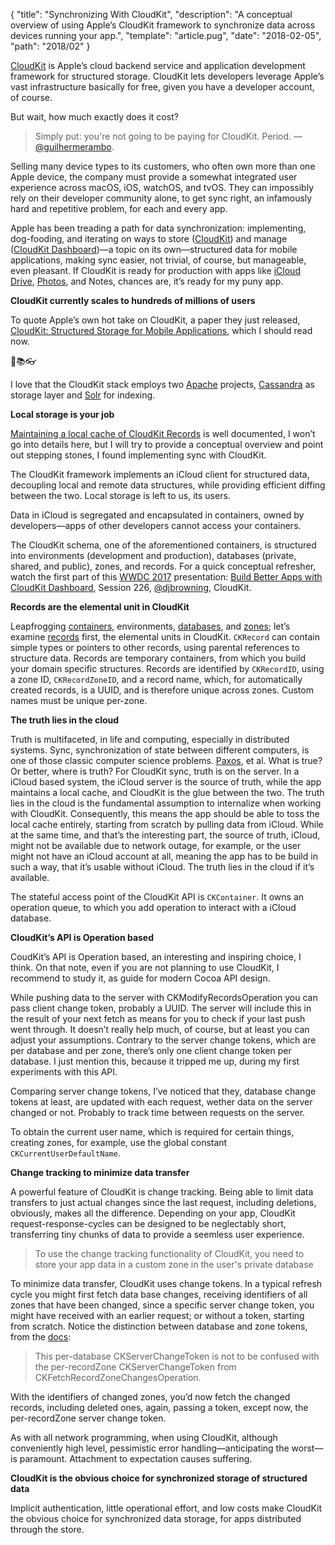 {
  "title": "Synchronizing With CloudKit",
  "description": "A conceptual overview of using Apple’s CloudKit framework to synchronize data across devices running your app.",
  "template": "article.pug",
  "date": "2018-02-05",
  "path": "2018/02"
}

[CloudKit](https://developer.apple.com/icloud/cloudkit/) is Apple’s cloud backend service and application development framework for structured storage. CloudKit lets developers leverage Apple’s vast infrastructure basically for free, given you have a developer account, of course.

But wait, how much exactly does it cost?

> Simply put: you're not going to be paying for CloudKit. Period.
—[@guilhermerambo](https://medium.com/@guilhermerambo/synchronizing-data-with-cloudkit-94c6246a3fda).

Selling many device types to its customers, who often own more than one Apple device, the company must provide a somewhat integrated user experience across macOS, iOS, watchOS, and tvOS. They can impossibly rely on their developer community alone, to get sync right, an infamously hard and repetitive problem, for each and every app.

Apple has been treading a path for data synchronization: implementing, dog-fooding, and iterating on ways to store ([CloudKit](https://developer.apple.com/documentation/cloudkit)) and manage ([CloudKit Dashboard](https://developer.apple.com/library/content/documentation/DataManagement/Conceptual/CloudKitQuickStart/EditingSchemesUsingCloudKitDashboard/EditingSchemesUsingCloudKitDashboard.html))—a topic on its own—structured data for mobile applications, making sync easier, not trivial, of course, but manageable, even pleasant. If CloudKit is ready for production with apps like [iCloud Drive](https://www.apple.com/lae/icloud/icloud-drive/), [Photos](https://www.apple.com/ios/photos/), and Notes, chances are, it’s ready for my puny app.

**CloudKit currently scales to hundreds of millions of users**

To quote Apple’s own hot take on CloudKit, a paper they just released, [CloudKit: Structured Storage for Mobile Applications](http://www.vldb.org/pvldb/vol11/p540-shraer.pdf), which I should read now.

📖📚👓

I love that the CloudKit stack employs two [Apache](http://apache.org/) projects, [Cassandra](http://cassandra.apache.org/) as storage layer and [Solr](http://lucene.apache.org/solr/) for indexing.

**Local storage is your job**

[Maintaining a local cache of CloudKit Records](https://developer.apple.com/library/content/documentation/DataManagement/Conceptual/CloudKitQuickStart/MaintainingaLocalCacheofCloudKitRecords/MaintainingaLocalCacheofCloudKitRecords.html#//apple_ref/doc/uid/TP40014987-CH12-SW1) is well documented, I won’t go into details here, but I will try to provide a conceptual overview and point out stepping stones, I found implementing sync with CloudKit.

The CloudKit framework implements an iCloud client for structured data, decoupling local and remote data structures, while providing efficient diffing between the two. Local storage is left to us, its users.

Data in iCloud is segregated and encapsulated in containers, owned by developers—apps of other developers cannot access your containers.

The CloudKit schema, one of the aforementioned containers, is structured into environments (development and production), databases (private, shared, and public), zones, and records. For a quick conceptual refresher, watch the first part of this [WWDC 2017](https://developer.apple.com/videos/wwdc2017/) presentation: [Build Better Apps with CloudKit Dashboard](https://developer.apple.com/videos/play/wwdc2017/226/), Session 226, [@djbrowning](https://twitter.com/djbrowning), CloudKit.

**Records are the elemental unit in CloudKit**

Leapfrogging [containers](https://developer.apple.com/documentation/cloudkit/ckcontainer), environments, [databases](https://developer.apple.com/documentation/cloudkit/ckdatabase), and [zones](https://developer.apple.com/documentation/cloudkit/ckrecordzone); let’s examine [records](https://developer.apple.com/documentation/cloudkit/ckrecord) first, the elemental units in CloudKit. `CKRecord` can contain simple types or pointers to other records, using parental references to structure data. Records are temporary containers, from which you build your domain specific structures. Records are identified by `CKRecordID`, using a zone ID, `CKRecordZoneID`, and a record name, which, for automatically created records, is a UUID, and is therefore unique across zones. Custom names must be unique per-zone.

**The truth lies in the cloud**

Truth is multifaceted, in life and computing, especially in distributed systems. Sync, synchronization of state between different computers, is one of those classic computer science problems. [Paxos](https://lamport.azurewebsites.net/pubs/lamport-paxos.pdf), et al. What is true? Or better, where is truth? For CloudKit sync, truth is on the server. In a iCloud based system, the iCloud server is the source of truth, while the app maintains a local cache, and CloudKit is the glue between the two. The truth lies in the cloud is the fundamental assumption to internalize when working with CloudKit. Consequently, this means the app should be able to toss the local cache entirely, starting from scratch by pulling data from iCloud. While at the same time, and that’s the interesting part, the source of truth, iCloud, might not be available due to network outage, for example, or the user might not have an iCloud account at all, meaning the app has to be build in such a way, that it’s usable without iCloud. The truth lies in the cloud if it’s available.

The stateful access point of the CloudKit API is `CKContainer`. It owns an operation queue, to which you add operation to interact with a iCloud database.

**CloudKit’s API is Operation based**

CoudKit’s API is Operation based, an interesting and inspiring choice, I think. On that note, even if you are not planning to use CloudKit, I recommend to study it, as guide for modern Cocoa API design.

While pushing data to the server with CKModifyRecordsOperation you can pass client change token, probably a UUID. The server will include this in the result of your next fetch as means for you to check if your last push went through. It doesn’t really help much, of course, but at least you can adjust your assumptions. Contrary to the server change tokens, which are per database and per zone, there’s only one client change token per database. I just mention this, because it tripped me up, during my first experiments with this API.

Comparing server change tokens, I’ve noticed that they, database change tokens at least, are updated with each request, wether data on the server changed or not. Probably to track time between requests on the server.

To obtain the current user name, which is required for certain things, creating zones, for example, use the global constant `CKCurrentUserDefaultName`.

**Change tracking to minimize data transfer**

A powerful feature of CloudKit is change tracking. Being able to limit data transfers to just actual changes since the last request, including deletions, obviously, makes all the difference. Depending on your app, CloudKit request-response-cycles can be designed to be neglectably short, transferring tiny chunks of data to provide a seemless user experience.

> To use the change tracking functionality of CloudKit, you need to store your app data in a custom zone in the user's private database

To minimize data transfer, CloudKit uses change tokens. In a typical refresh cycle you might first fetch data base changes, receiving identifiers of all zones that have been changed, since a specific server change token, you might have received with an earlier request; or without a token, starting from scratch. Notice the distinction between database and zone tokens, from the [docs](https://developer.apple.com/documentation/cloudkit/ckfetchdatabasechangesoperation/1640502-init):

> This per-database CKServerChangeToken is not to be confused with the per-recordZone CKServerChangeToken from CKFetchRecordZoneChangesOperation.

With the identifiers of changed zones, you’d now fetch the changed records, including deleted ones, again, passing a token, except now, the per-recordZone server change token.

As with all network programming, when using CloudKit, although conveniently high level, pessimistic error handling—anticipating the worst—is paramount. Attachment to expectation causes suffering.

**CloudKit is the obvious choice for synchronized storage of structured data**

Implicit authentication, little operational effort, and low costs make CloudKit the obvious choice for synchronized data storage, for apps distributed through the store.
